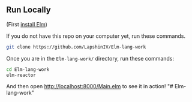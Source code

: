 ## Run Locally

(First [install Elm](http://elm-lang.org/install))

If you do not have this repo on your computer yet, run these commands.

```bash
git clone https://github.com/LapshinIV/Elm-lang-work
```

Once you are in the `Elm-lang-work/` directory, run these commands:

```bash
cd Elm-lang-work
elm-reactor
```

And then open [http://localhost:8000/Main.elm](http://localhost:8000/Main.elm) to see it in action!
"# Elm-lang-work" 
